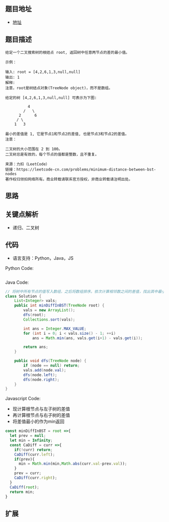 ## 题目地址

- [地址](https://leetcode-cn.com/problems/minimum-distance-between-bst-nodes/)

## 题目描述

```
给定一个二叉搜索树的根结点 root, 返回树中任意两节点的差的最小值。

示例：

输入: root = [4,2,6,1,3,null,null]
输出: 1
解释:
注意，root是树结点对象(TreeNode object)，而不是数组。

给定的树 [4,2,6,1,3,null,null] 可表示为下图:

          4
        /   \
      2      6
     / \    
    1   3  

最小的差值是 1, 它是节点1和节点2的差值, 也是节点3和节点2的差值。
注意：

二叉树的大小范围在 2 到 100。
二叉树总是有效的，每个节点的值都是整数，且不重复。

来源：力扣（LeetCode）
链接：https://leetcode-cn.com/problems/minimum-distance-between-bst-nodes
著作权归领扣网络所有。商业转载请联系官方授权，非商业转载请注明出处。
```

## 思路


## 关键点解析

- 递归、二叉树

## 代码

- 语言支持：Python，Java，JS

Python Code:

```python

```

Java Code:

```java
// 将树中所有节点的值写入数组，之后将数组排序。依次计算相邻数之间的差值，找出其中最小的值。
class Solution {
    List<Integer> vals;
    public int minDiffInBST(TreeNode root) {
        vals = new ArrayList();
        dfs(root);
        Collections.sort(vals);

        int ans = Integer.MAX_VALUE;
        for (int i = 0; i < vals.size() - 1; ++i)
            ans = Math.min(ans, vals.get(i+1) - vals.get(i));

        return ans;
    }

    public void dfs(TreeNode node) {
        if (node == null) return;
        vals.add(node.val);
        dfs(node.left);
        dfs(node.right);
    }
}

```

Javascript Code:
- 现计算根节点与左子树的差值
- 再计算根节点与右子树的差值
- 将差值最小的作为min返回
```js
const minDiffInBST = root =>{
  let prev = null;
  let min = Infinity;
  const CaDiff = curr =>{
    if(!curr) return;
    CaDiff(curr.left);
    if(prev){
      min = Math.min(min,Math.abs(curr.val-prev.val));
    }
    prev = curr;
    CaDiff(curr.right);
  }
  CaDiff(root);
  return min;
}
```

## 扩展
